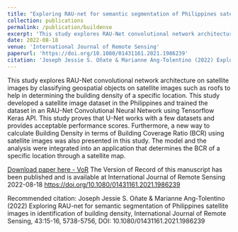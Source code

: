 ```yaml
---
title: "Exploring RAU-net for semantic segmentation of Philippines satellite images in identification of building density"
collection: publications
permalink: /publication/buildense
excerpt: 'This study explores RAU-Net convolutional network architecture on satellite images by classifying geospatial objects on satellite images such as roofs to help in determining the building density of a specific location. This study developed a satellite image dataset in the Philippines and trained the dataset in an RAU-Net Convolutional Neural Network using Tensorflow Keras API. This study proves that U-Net works with a few datasets and provides acceptable performance scores. Furthermore, a new way to calculate Building Density in terms of Building Coverage Ratio (BCR) using satellite images was also presented in this study. The model and the analysis were integrated into an application that determines the BCR of a specific location through a satellite map.'
date: 2022-08-18
venue: 'International Journal of Remote Sensing'
paperurl: 'https://doi.org/10.1080/01431161.2021.1986239'
citation: 'Joseph Jessie S. Oñate & Marianne Ang-Tolentino (2022) Exploring RAU-net for semantic segmentation of Philippines satellite images in identification of building density, International Journal of Remote Sensing, 43:15-16, 5738-5756, DOI: 10.1080/01431161.2021.1986239'
---
```

This study explores RAU-Net convolutional network architecture on satellite images by classifying geospatial objects on satellite images such as roofs to help in determining the building density of a specific location. This study developed a satellite image dataset in the Philippines and trained the dataset in an RAU-Net Convolutional Neural Network using Tensorflow Keras API. This study proves that U-Net works with a few datasets and provides acceptable performance scores. Furthermore, a new way to calculate Building Density in terms of Building Coverage Ratio (BCR) using satellite images was also presented in this study. The model and the analysis were integrated into an application that determines the BCR of a specific location through a satellite map.

[Download paper here - VoR](http://iamjcoo.github.io/files/paper4.pdf) 
The Version of Record of this manuscript has been published and is available at International Journal of Remote Sensing 2022-08-18 https://doi.org/10.1080/01431161.2021.1986239


Recommended citation: Joseph Jessie S. Oñate & Marianne Ang-Tolentino (2022) Exploring RAU-net for semantic segmentation of Philippines satellite images in identification of building density, International Journal of Remote Sensing, 43:15-16, 5738-5756, DOI: 10.1080/01431161.2021.1986239
